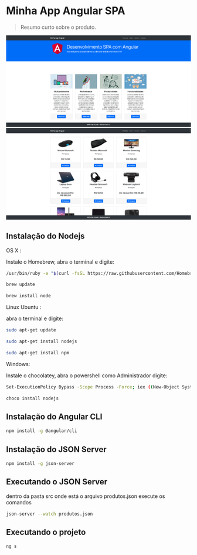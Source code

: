 # Minha App Angular SPA
> Resumo curto sobre o produto.

![](index.png)
![](produtos.png)


## Instalação do Nodejs
OS X :

Instale o Homebrew, abra o terminal e digite:
```sh
/usr/bin/ruby -e "$(curl -fsSL https://raw.githubusercontent.com/Homebrew/install/master/install)"
```
```sh
brew update
```
```sh
brew install node
```

Linux Ubuntu :

abra o terminal e digite:
```sh
sudo apt-get update
```
```sh
sudo apt-get install nodejs
```
```sh
sudo apt-get install npm
```

Windows:

Instale o chocolatey, abra o powershell como Administrador digite:

```sh
Set-ExecutionPolicy Bypass -Scope Process -Force; iex ((New-Object System.Net.WebClient).DownloadString('https://chocolatey.org/install.ps1'))
```
```sh
choco install nodejs
```


## Instalação do Angular CLI

```sh
npm install -g @angular/cli
```

## Instalação do JSON Server
```sh
npm install -g json-server
```


## Executando o JSON Server
dentro da pasta src onde está o arquivo produtos.json  execute os comandos

```sh
json-server --watch produtos.json
```

## Executando o projeto
```sh
ng s
```

